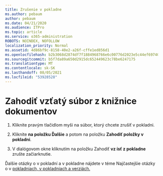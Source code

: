 ```yaml
---
title: Zrušenie v pokladne
ms.author: pebaum
author: pebaum
ms.date: 04/21/2020
ms.audience: ITPro
ms.topic: article
ms.service: o365-administration
ROBOTS: NOINDEX, NOFOLLOW
localization_priority: Normal
ms.assetid: 4d86bf9c-8158-40e2-a26f-cffe1ed856d1
ms.openlocfilehash: b2b3068d2874df7f1884968766e6c00776d2023e5c44ef697401485b57f9fadf
ms.sourcegitcommit: b5f7da89a650d2915dc652449623c78be6247175
ms.translationtype: MT
ms.contentlocale: sk-SK
ms.lasthandoff: 08/05/2021
ms.locfileid: "53928528"
---
```

# <a name="discard-a-check-out-from-a-document-library"></a>Zahodiť vzťatý súbor z knižnice dokumentov

1. Kliknite pravým tlačidlom myši na súbor, ktorý chcete zrušiť v pokladni.
    
2. Kliknite **na položku Ďalšie** a potom na položku **Zahodiť položky v pokladni**. 
    
3. V dialógovom okne kliknutím na položku Zahodiť **vz ísť z pokladne** zrušte začiarknutie. 
    
Ďalšie otázky o v pokladní a v pokladne nájdete v téme Najčastejšie otázky o v [pokladniach, v pokladniach a verziách.](https://go.microsoft.com/fwlink/?linkid=2018786)
  

